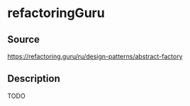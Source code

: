 # refactoringGuru

## Source

https://refactoring.guru/ru/design-patterns/abstract-factory

## Description

TODO